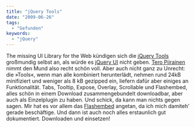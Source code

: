 ```yaml
---
title: "jQuery Tools"
date: "2009-06-26"
tags:
  - "Gefunden"
keywords:
  - "jQuery"
---
```


The missing UI Library for the Web kündigen sich die [jQuery Tools](http://flowplayer.org/tools/index.html) großmundig selbst an, als würde es [jQuery UI](http://jqueryui.com/) nicht geben. [Tero Piirainen](http://www.opensourcereleasefeed.com/interview/show/tero-piirainen-creator-of-jquery-tools/) nimmt den Mund also recht schön voll. Aber auch nicht ganz zu Unrecht: die »Tools«, wenn man alle kombiniert herunterlädt, nehmen rund 24kB minifiziert und weniger als 8 kB gezipped ein, liefern dafür aber einiges an Funktionalität. Tabs, Tooltip, Expose, Overlay, Scrollable und Flashembed, alles schön in einem Download zusammengebundelt downloadbar, aber auch als Einzelplugin zu haben. Und schick, da kann man nichts gegen sagen. Mir hat es vor allem das [Flashembed](http://flowplayer.org/tools/flashembed.html) angetan, da ich mich damiteh' gerade beschäftige. Und dann ist auch noch alles erstaunlich gut dokumentiert. Downloaden und einsetzen!
